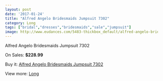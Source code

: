 ```yaml
---
layout: post
date: '2017-01-24'
title: "Alfred Angelo Bridesmaids Jumpsuit 7302"
category: Long
tags: ["bridal","dresses","bridesmaids","sale","jumpsuit"]
image: http://www.eudances.com/5483-thickbox_default/alfred-angelo-bridesmaids-jumpsuit-7302.jpg
---
```

Alfred Angelo Bridesmaids Jumpsuit 7302

On Sales: **$228.99**
<a href="https://www.eudances.com/en/long/1882-alfred-angelo-bridesmaids-jumpsuit-7302.html"><amp-img layout="responsive" width="600" height="600" src="//www.eudances.com/5483-thickbox_default/alfred-angelo-bridesmaids-jumpsuit-7302.jpg" alt="Alfred Angelo Bridesmaids Jumpsuit 7302 0" /></a>
<a href="https://www.eudances.com/en/long/1882-alfred-angelo-bridesmaids-jumpsuit-7302.html"><amp-img layout="responsive" width="600" height="600" src="//www.eudances.com/5484-thickbox_default/alfred-angelo-bridesmaids-jumpsuit-7302.jpg" alt="Alfred Angelo Bridesmaids Jumpsuit 7302 1" /></a>

Buy it: [Alfred Angelo Bridesmaids Jumpsuit 7302](https://www.eudances.com/en/long/1882-alfred-angelo-bridesmaids-jumpsuit-7302.html "Alfred Angelo Bridesmaids Jumpsuit 7302")

View more: [Long](https://www.eudances.com/en/21-long "Long")